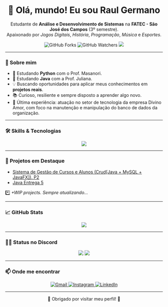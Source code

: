 <h1 align="center">👋 Olá, mundo! Eu sou Raul Germano</h1>

<p align="center">
  Estudante de <strong>Análise e Desenvolvimento de Sistemas</strong> na <strong>FATEC - São José dos Campos</strong> (3º semestre).<br/>
  Apaixonado por <em>Jogos Digitais</em>, <em>História</em>, <em>Programação</em>, <em>Música</em> e <em>Esportes</em>.
</p>

<div align="center">
  <img src="https://img.shields.io/github/forks/Raul-Germano-Rosendo/Raul-Germano-Rosendo.svg" alt="GitHub Forks"/>
  <img src="https://img.shields.io/github/watchers/Raul-Germano-Rosendo/Raul-Germano-Rosendo.svg" alt="GitHub Watchers"/>
  <img src="https://img.shields.io/badge/Estudante-FATEC%20SJC-725CAD?style=flat-square&logo=academia&logoColor=white"/>
</div>

---

### 🚀 Sobre mim

- 🧠 Estudando **Python** com o Prof. Masanori.
- 🧩 Estudando **Java** com a Prof. Juliana.
- 💡 Buscando oportunidades para aplicar meus conhecimentos em **projetos reais**.
- 📚 Curioso, resiliente e sempre disposto a aprender algo novo.
- 💼 Última experiência: atuação no setor de tecnologia da empresa Divino Amor, com foco na manutenção e manipulação do banco de dados da organização.



---

### 🛠️ Skills & Tecnologias

<div align="center">
  <img src="https://skillicons.dev/icons?i=java,py,flutter,dart,html,css,bootstrap,php,firebase,git,github,vscode&perline=6" />
</div>

---

### 📁 Projetos em Destaque

- [Sistema de Gestão de Cursos e Alunos (Crud[Java + MySQL + JavaFX]). P2](https://github.com/Raul-Germano-Rosendo/FATEC-SJC-ADS/tree/main/SEGUNDO%20SEMESTRE/LP/GestaoCursos)
- [Java Entrega 5](https://github.com/Raul-Germano-Rosendo)

*️⃣ *+WIP projects. Sempre atualizando...*

---
### 📈 GitHub Stats

<div align="center">
  <picture>
    <source
      srcset="https://github-readme-stats.vercel.app/api?username=Raul-Germano-Rosendo&show_icons=true&theme=radical"
      media="(prefers-color-scheme: dark)"
    />
    <source
      srcset="https://github-readme-stats.vercel.app/api?username=Raul-Germano-Rosendo&show_icons=true"
      media="(prefers-color-scheme: light), (prefers-color-scheme: no-preference)"
    />
    <img src="https://github-readme-stats.vercel.app/api?username=Raul-Germano-Rosendo&show_icons=true" />
  </picture>
</div>

---

### 🧑‍💻 Status no Discord

<div align="center">
  <img src="https://nocache.advaith.workers.dev?url=https://img.shields.io/endpoint?url=https://dev.discordprofiles.me/api/badge/status/438523832920440843?simple=true" />
  <img src="https://nocache.advaith.workers.dev?url=https://img.shields.io/endpoint?url=https://dev.discordprofiles.me/api/badge/playing/438523832920440843" />
</div>

---

### 📫 Onde me encontrar

<div align="center">
  <a href="mailto:raulgermanoduarte@gmail.com" target="_blank">
    <img alt="Gmail" src="https://img.shields.io/badge/Gmail-D14836?style=for-the-badge&logo=gmail&logoColor=white" />
  </a>
  <a href="https://www.instagram.com/Raul_Germano_rod/" target="_blank">
    <img alt="Instagram" src="https://img.shields.io/badge/Instagram-E4405F?style=for-the-badge&logo=instagram&logoColor=white" />
  </a>
  <a href="https://www.linkedin.com/in/raul-germano-rod/" target="_blank">
    <img alt="LinkedIn" src="https://img.shields.io/badge/LinkedIn-0077B5?style=for-the-badge&logo=linkedin&logoColor=white" />
  </a>
</div>

---

<p align="center">🚀 Obrigado por visitar meu perfil! 🙌</p>
